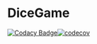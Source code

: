 # DiceGame

[![Codacy Badge](https://api.codacy.com/project/badge/Grade/2bea5b844ed4419480db69a819fae60e)](https://www.codacy.com/app/Nitix/DiceGame?utm_source=github.com&utm_medium=referral&utm_content=Nitix/DiceGame&utm_campaign=badger)[![codecov](https://codecov.io/gh/Nitix/DiceGame/branch/master/graph/badge.svg)](https://codecov.io/gh/Nitix/DiceGame)
